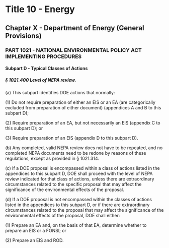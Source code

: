 
# Title 10 - Energy
## Chapter X - Department of Energy (General Provisions)
### PART 1021 - NATIONAL ENVIRONMENTAL POLICY ACT IMPLEMENTING PROCEDURES
#### Subpart D - Typical Classes of Actions
##### § 1021.400 Level of NEPA review.

(a) This subpart identifies DOE actions that normally:

(1) Do not require preparation of either an EIS or an EA (are categorically excluded from preparation of either document) (appendices A and B to this subpart D);

(2) Require preparation of an EA, but not necessarily an EIS (appendix C to this subpart D); or

(3) Require preparation of an EIS (appendix D to this subpart D).

(b) Any completed, valid NEPA review does not have to be repeated, and no completed NEPA documents need to be redone by reasons of these regulations, except as provided in § 1021.314.

(c) If a DOE proposal is encompassed within a class of actions listed in the appendices to this subpart D, DOE shall proceed with the level of NEPA review indicated for that class of actions, unless there are extraordinary circumstances related to the specific proposal that may affect the significance of the environmental effects of the proposal.

(d) If a DOE proposal is not encompassed within the classes of actions listed in the appendices to this subpart D, or if there are extraordinary circumstances related to the proposal that may affect the significance of the environmental effects of the proposal, DOE shall either:

(1) Prepare an EA and, on the basis of that EA, determine whether to prepare an EIS or a FONSI; or

(2) Prepare an EIS and ROD.
